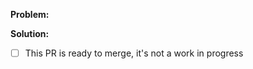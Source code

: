 **Problem:** <!-- A short summary of what issue caused the creation of this PR -- why is it being issued? Provide as much context as feels appropriate -->

**Solution:** <!-- How does this PR fix the problem stated above -->

- [ ] This PR is ready to merge, it's not a work in progress